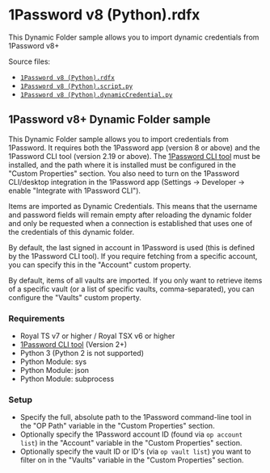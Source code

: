 # <a name="toc-1Password-v8-Python-rdfx"></a> 1Password v8 (Python).rdfx

This Dynamic Folder sample allows you to import dynamic credentials from 1Password v8+

Source files:

- [`1Password v8 (Python).rdfx`](./1Password%20v8%20%28Python%29.rdfx)
- [`1Password v8 (Python).script.py`](./1Password%20v8%20%28Python%29.script.py)
- [`1Password v8 (Python).dynamicCredential.py`](./1Password%20v8%20%28Python%29.dynamicCredential.py)

## 1Password v8+ Dynamic Folder sample

This Dynamic Folder sample allows you to import credentials from 1Password. It requires both the 1Password app (version 8 or above) and the 1Password CLI tool (version 2.19 or above). The [1Password CLI tool](https://developer.1password.com/docs/cli/get-started/) must be installed, and the path where it is installed must be configured in the "Custom Properties" section. You also need to turn on the 1Password CLI/desktop integration in the 1Password app (Settings -> Developer -> enable "Integrate with 1Password CLI").

Items are imported as Dynamic Credentials. This means that the username and password fields will remain empty after reloading the dynamic folder and only be requested when a connection is established that uses one of the credentials of this dynamic folder.

By default, the last signed in account in 1Password is used (this is defined by the 1Password CLI tool). If you require fetching from a specific account, you can specify this in the "Account" custom property.

By default, items of all vaults are imported. If you only want to retrieve items of a specific vault (or a list of specific vaults, comma-separated), you can configure the "Vaults" custom property.

### Requirements

- Royal TS v7 or higher / Royal TSX v6 or higher
- [1Password CLI tool](https://developer.1password.com/docs/cli/get-started) (Version 2+)
- Python 3 (Python 2 is not supported)
- Python Module: sys
- Python Module: json
- Python Module: subprocess

### Setup

- Specify the full, absolute path to the 1Password command-line tool in the "OP Path" variable in the "Custom Properties" section.
- Optionally specify the 1Password account ID (found via `op account list`) in the "Account" variable in the "Custom Properties" section.
- Optionally specify the vault ID or ID's (via `op vault list`) you want to filter on in the "Vaults" variable in the "Custom Properties" section.

